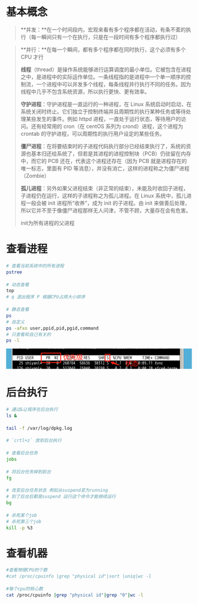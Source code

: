 # 基本概念

> **并发：**在一个时间段内，宏观来看有多个程序都在活动，有条不紊的执行（每一瞬间只有一个在执行，只是在一段时间有多个程序都执行过）

> **并行：**在每一个瞬间，都有多个程序都在同时执行，这个必须有多个 CPU 才行
>
> **线程**（thread）是操作系统能够进行运算调度的最小单位。它被包含在进程之中，是进程中的实际运作单位。一条线程指的是进程中一个单一顺序的控制流，一个进程中可以并发多个线程，每条线程并行执行不同的任务。因为线程中几乎不包含系统资源，所以执行更快、更有效率。
>
> **守护进程**：守护进程是一直运行的一种进程，在 Linux 系统启动时启动，在系统关闭时终止。它们独立于控制终端并且周期性的执行某种任务或等待处理某些发生的事件。例如 httpd 进程，一直处于运行状态，等待用户的访问。还有经常用的 cron（在 centOS 系列为 crond）进程，这个进程为 crontab 的守护进程，可以周期性的执行用户设定的某些任务。
>
> **僵尸进程**：在将要结束时的子进程代码执行部分已经结束执行了，系统的资源也基本归还给系统了，但若是其进程的进程控制块（PCB）仍驻留在内存中，而它的 PCB 还在，代表这个进程还存在（因为 PCB 就是进程存在的唯一标志，里面有 PID 等消息），并没有消亡，这样的进程称之为僵尸进程（Zombie）
>
> **孤儿进程**：另外如果父进程结束（非正常的结束），未能及时收回子进程，子进程仍在运行，这样的子进程称之为孤儿进程。在 Linux 系统中，孤儿进程一般会被 init 进程所“收养”，成为 init 的子进程。由 init 来做善后处理，所以它并不至于像僵尸进程那样无人问津，不管不顾，大量存在会有危害。
>
> init为所有进程的父进程

# 查看进程

```bash
# 查看当前系统中的所有进程
pstree

# 动态查看
top
# q 退出程序 P 根据CPU占用大小排序

# 静态查看
ps
# 自定义
ps -afxo user,ppid,pid,pgid,command
# 只查看和自己有关的
ps -l
```

![image-20220616150212783](md_img/进程相关/image-20220616150212783.png)

# 后台执行

```bash
# 通过&让程序在后台执行
ls &

tail -f /var/log/dpkg.log

# `crtl+z` 放到后台执行

# 查看后台任务
jobs 

# 将后台任务掉到前台
fg

# 改变后台任务状态 例如从suspend变为running
# 到了后台后都是suspend 运行这个命令才能继续运行
bg

# 杀死某个job
# 杀死第三个job
kill -p %3
```

# 查看机器

```bash
#查看物理CPU的个数
#cat /proc/cpuinfo |grep "physical id"|sort |uniq|wc -l

#每个cpu的核心数
cat /proc/cpuinfo |grep "physical id"|grep "0"|wc -l
```

